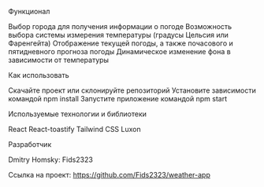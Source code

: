 Функционал

Выбор города для получения информации о погоде
Возможность выбора системы измерения температуры (градусы Цельсия или Фаренгейта)
Отображение текущей погоды, а также почасового и пятидневного прогноза погоды
Динамическое изменение фона в зависимости от температуры

Как использовать

Скачайте проект или склонируйте репозиторий
Установите зависимости командой npm install
Запустите приложение командой npm start

Используемые технологии и библиотеки

React
React-toastify
Tailwind CSS
Luxon

Разработчик

Dmitry Homsky: Fids2323

Ссылка на проект: https://github.com/Fids2323/weather-app
